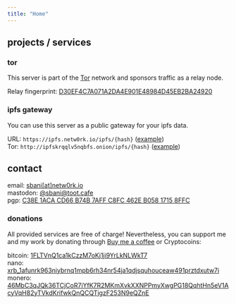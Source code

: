 ```yaml
---
title: "Home"
---
```


## projects / services
### tor
This server is part of the [Tor](https://torproject.org) network and sponsors traffic as a relay node.

Relay fingerprint: [D30EF4C7A071A2DA4E901E48984D45EB2BA24920][1]

### ipfs gateway
You can use this server as a public gateway for your ipfs data.

URL: `https://ipfs.netw0rk.io/ipfs/{hash}` ([example][2]) \
Tor: `http://ipfskrqqlv5nqbfs.onion/ipfs/{hash}` ([example][3])

## contact
email: [sbani[at]netw0rk.io][4] \
mastodon: [@sbani@toot.cafe][5] \
pgp: [C38E 1ACA CD66 B74B 7AFF C8FC 462E B058 1715 8FFC][6]


### donations

All provided services are free of charge! Nevertheless, you can support me and my work by donating through [Buy me a coffee][7] or Cryptocoins:

bitcoin: [1FLTVnQ1ca1kCzzM7oKj1ji9YrLkNLWkT7][8] \
nano: [xrb_1afunrk963niybrnq1mpb6rh34nr54ja1qdjsquhouceaw491prztdxutw7i][9] \
monero: [46MbC3qJQk36TCjCoR7iYfK7R2MKmXvkXXNPPmyXwgPG18QqhtHn5eV1AcyVqH82yTVkdKrifwkQnQCQTjgzF253N9eQZnE][10]

[1]: https://metrics.torproject.org/rs.html#details/D30EF4C7A071A2DA4E901E48984D45EB2BA24920
[2]: https://ipfs.netw0rk.io/ipfs/Qmc5gCcjYypU7y28oCALwfSvxCBskLuPKWpK4qpterKC7z
[3]: http://ipfskrqqlv5nqbfs.onion/ipfs/Qmc5gCcjYypU7y28oCALwfSvxCBskLuPKWpK4qpterKC7z
[4]: mailto:sbani[at]netw0rk.io
[5]: https://toot.cafe/@sbani
[6]: /pub.pgp.asc
[7]: https://www.buymeacoffee.com/netw0rk
[8]: bitcoin:1FLTVnQ1ca1kCzzM7oKj1ji9YrLkNLWkT7
[9]: https://www.nanode.co/account/xrb_1afunrk963niybrnq1mpb6rh34nr54ja1qdjsquhouceaw491prztdxutw7i
[10]: monero:45m3JWtt8uZc9Pq2TkvHWfQy8iuAoTccuT4amMwaQqduj1fx183DXuGFnz1d6WDGQo2fhwdvcDuW2BYRJGZKu7hsE6UgPmW

